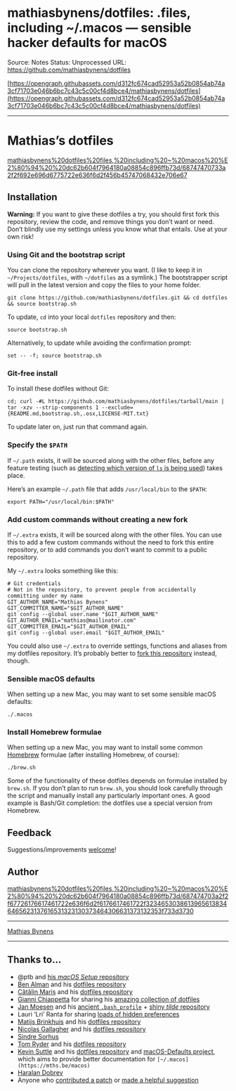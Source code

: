 # mathiasbynens/dotfiles: .files, including ~/.macos — sensible hacker defaults for macOS

Source: Notes
Status: Unprocessed
URL: https://github.com/mathiasbynens/dotfiles

[https://opengraph.githubassets.com/d312fc674cad52953a52b0854ab74a3cf71703e046b6bc7c43c5c00cf4d8bce4/mathiasbynens/dotfiles](https://opengraph.githubassets.com/d312fc674cad52953a52b0854ab74a3cf71703e046b6bc7c43c5c00cf4d8bce4/mathiasbynens/dotfiles)

---

# Mathias’s dotfiles

[mathiasbynens%20dotfiles%20files,%20including%20~%20macos%20%E2%80%94%20%20dc62b604f7964180a08854c896ffb73d/68747470733a2f2f692e696d6775722e636f6d2f456b45747068432e706e67](mathiasbynens%20dotfiles%20files,%20including%20~%20macos%20%E2%80%94%20%20dc62b604f7964180a08854c896ffb73d/68747470733a2f2f692e696d6775722e636f6d2f456b45747068432e706e67)

## Installation

**Warning:** If you want to give these dotfiles a try, you should first fork this repository, review the code, and remove things you don’t want or need. Don’t blindly use my settings unless you know what that entails. Use at your own risk!

### Using Git and the bootstrap script

You can clone the repository wherever you want. (I like to keep it in `~/Projects/dotfiles`, with `~/dotfiles` as a symlink.) The bootstrapper script will pull in the latest version and copy the files to your home folder.

```
git clone https://github.com/mathiasbynens/dotfiles.git && cd dotfiles && source bootstrap.sh
```

To update, `cd` into your local `dotfiles` repository and then:

```
source bootstrap.sh
```

Alternatively, to update while avoiding the confirmation prompt:

```
set -- -f; source bootstrap.sh
```

### Git-free install

To install these dotfiles without Git:

```
cd; curl -#L https://github.com/mathiasbynens/dotfiles/tarball/main | tar -xzv --strip-components 1 --exclude={README.md,bootstrap.sh,.osx,LICENSE-MIT.txt}
```

To update later on, just run that command again.

### Specify the `$PATH`

If `~/.path` exists, it will be sourced along with the other files, before any feature testing (such as [detecting which version of `ls` is being used](https://github.com/mathiasbynens/dotfiles/blob/aff769fd75225d8f2e481185a71d5e05b76002dc/.aliases#L21-L26)) takes place.

Here’s an example `~/.path` file that adds `/usr/local/bin` to the `$PATH`:

```
export PATH="/usr/local/bin:$PATH"
```

### Add custom commands without creating a new fork

If `~/.extra` exists, it will be sourced along with the other files. You can use this to add a few custom commands without the need to fork this entire repository, or to add commands you don’t want to commit to a public repository.

My `~/.extra` looks something like this:

```
# Git credentials
# Not in the repository, to prevent people from accidentally committing under my name
GIT_AUTHOR_NAME="Mathias Bynens"
GIT_COMMITTER_NAME="$GIT_AUTHOR_NAME"
git config --global user.name "$GIT_AUTHOR_NAME"
GIT_AUTHOR_EMAIL="mathias@mailinator.com"
GIT_COMMITTER_EMAIL="$GIT_AUTHOR_EMAIL"
git config --global user.email "$GIT_AUTHOR_EMAIL"
```

You could also use `~/.extra` to override settings, functions and aliases from my dotfiles repository. It’s probably better to [fork this repository](https://github.com/mathiasbynens/dotfiles/fork) instead, though.

### Sensible macOS defaults

When setting up a new Mac, you may want to set some sensible macOS defaults:

```
./.macos
```

### Install Homebrew formulae

When setting up a new Mac, you may want to install some common [Homebrew](https://brew.sh/) formulae (after installing Homebrew, of course):

```
./brew.sh
```

Some of the functionality of these dotfiles depends on formulae installed by `brew.sh`. If you don’t plan to run `brew.sh`, you should look carefully through the script and manually install any particularly important ones. A good example is Bash/Git completion: the dotfiles use a special version from Homebrew.

## Feedback

Suggestions/improvements [welcome](https://github.com/mathiasbynens/dotfiles/issues)!

## Author

[mathiasbynens%20dotfiles%20files,%20including%20~%20macos%20%E2%80%94%20%20dc62b604f7964180a08854c896ffb73d/687474703a2f2f67726176617461722e636f6d2f6176617461722f32346530386139656138346465623137616531323130373464306631373132353f733d3730](mathiasbynens%20dotfiles%20files,%20including%20~%20macos%20%E2%80%94%20%20dc62b604f7964180a08854c896ffb73d/687474703a2f2f67726176617461722e636f6d2f6176617461722f32346530386139656138346465623137616531323130373464306631373132353f733d3730)

---

[Mathias Bynens](https://mathiasbynens.be/)

---

## Thanks to…

- @ptb and [his *macOS Setup* repository](https://github.com/ptb/mac-setup)
- [Ben Alman](http://benalman.com/) and his [dotfiles repository](https://github.com/cowboy/dotfiles)
- [Cătălin Mariș](https://github.com/alrra) and his [dotfiles repository](https://github.com/alrra/dotfiles)
- [Gianni Chiappetta](https://butt.zone/) for sharing his [amazing collection of dotfiles](https://github.com/gf3/dotfiles)
- [Jan Moesen](http://jan.moesen.nu/) and his [ancient `.bash_profile`](https://gist.github.com/1156154) + [shiny *tilde* repository](https://github.com/janmoesen/tilde)
- Lauri ‘Lri’ Ranta for sharing [loads of hidden preferences](https://web.archive.org/web/20161104144204/http://osxnotes.net/defaults.html)
- [Matijs Brinkhuis](https://matijs.brinkhu.is/) and his [dotfiles repository](https://github.com/matijs/dotfiles)
- [Nicolas Gallagher](http://nicolasgallagher.com/) and his [dotfiles repository](https://github.com/necolas/dotfiles)
- [Sindre Sorhus](https://sindresorhus.com/)
- [Tom Ryder](https://sanctum.geek.nz/) and his [dotfiles repository](https://sanctum.geek.nz/cgit/dotfiles.git/about)
- [Kevin Suttle](http://kevinsuttle.com/) and his [dotfiles repository](https://github.com/kevinSuttle/dotfiles) and [macOS-Defaults project](https://github.com/kevinSuttle/macOS-Defaults), which aims to provide better documentation for `[~/.macos](https://mths.be/macos)`
- [Haralan Dobrev](https://hkdobrev.com/)
- Anyone who [contributed a patch](https://github.com/mathiasbynens/dotfiles/contributors) or [made a helpful suggestion](https://github.com/mathiasbynens/dotfiles/issues)